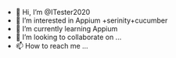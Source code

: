 - 👋 Hi, I’m @ITester2020
- 👀 I’m interested in Appium +serinity+cucumber
- 🌱 I’m currently learning Appium
- 💞️ I’m looking to collaborate on ...
- 📫 How to reach me ...

<!---
ITester2020/ITester2020 is a ✨ special ✨ repository because its `README.md` (this file) appears on your GitHub profile.
You can click the Preview link to take a look at your changes.
--->
